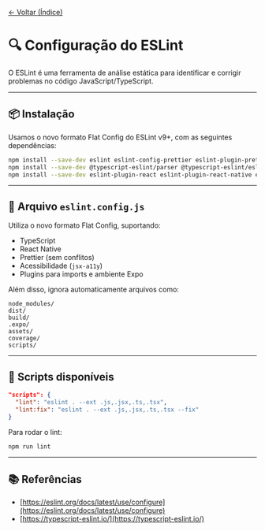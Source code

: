 <!-- markdownlint-disable-next-line MD041 -->
[← Voltar (Índice)](../index.md)

# 🔍 Configuração do ESLint

O ESLint é uma ferramenta de análise estática para identificar e corrigir problemas no código JavaScript/TypeScript.

---

## 📦 Instalação

Usamos o novo formato Flat Config do ESLint v9+, com as seguintes dependências:

```bash
npm install --save-dev eslint eslint-config-prettier eslint-plugin-prettier
npm install --save-dev @typescript-eslint/parser @typescript-eslint/eslint-plugin
npm install --save-dev eslint-plugin-react eslint-plugin-react-native eslint-plugin-import eslint-plugin-jsx-a11y
```

---

## 📁 Arquivo `eslint.config.js`

Utiliza o novo formato Flat Config, suportando:

- TypeScript
- React Native
- Prettier (sem conflitos)
- Acessibilidade (`jsx-a11y`)
- Plugins para imports e ambiente Expo

Além disso, ignora automaticamente arquivos como:

```plaintext
node_modules/
dist/
build/
.expo/
assets/
coverage/
scripts/
```

---

## 🧪 Scripts disponíveis

```json
"scripts": {
  "lint": "eslint . --ext .js,.jsx,.ts,.tsx",
  "lint:fix": "eslint . --ext .js,.jsx,.ts,.tsx --fix"
}
```

Para rodar o lint:

```bash
npm run lint
```

---

## 📚 Referências

- [https://eslint.org/docs/latest/use/configure](https://eslint.org/docs/latest/use/configure)
- [https://typescript-eslint.io/](https://typescript-eslint.io/)
